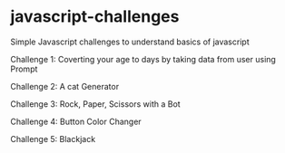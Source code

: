 # javascript-challenges

Simple Javascript challenges to understand basics of javascript


 Challenge 1: Coverting your age to days by taking data from user using Prompt
 
 Challenge 2: A cat Generator
 
 Challenge 3: Rock, Paper, Scissors with a Bot
 
 Challenge 4: Button Color Changer

Challenge 5: Blackjack
